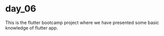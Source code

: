 # day_06

This is the flutter bootcamp project where we have presented some basic knowledge of flutter app.
